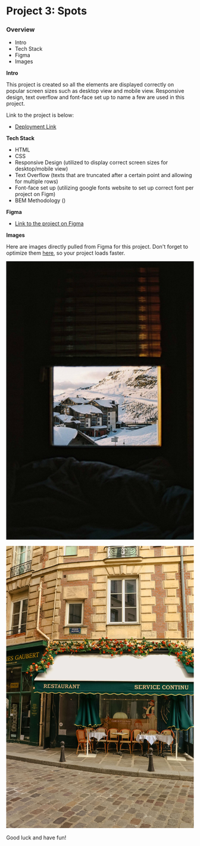 # Project 3: Spots

### Overview

- Intro
- Tech Stack
- Figma
- Images

**Intro**

This project is created so all the elements are displayed correctly on popular screen sizes such as desktop view and mobile view. Responsive design, text overflow and font-face set up to name a few are used in this project.

Link to the project is below:

- [Deployment Link](https://celine531.github.io/se_project_spots/)

**Tech Stack**

- HTML
- CSS
- Responsive Design (utilized to display correct screen sizes for desktop/mobile view)
- Text Overflow (texts that are truncated after a certain point and allowing for multiple rows)
- Font-face set up (utilizing google fonts website to set up correct font per project on Figm)
- BEM Methodology ()

**Figma**

- [Link to the project on Figma](https://www.figma.com/file/BBNm2bC3lj8QQMHlnqRsga/Sprint-3-Project-%E2%80%94-Spots?type=design&node-id=2%3A60&mode=design&t=afgNFybdorZO6cQo-1)

**Images**

Here are images directly pulled from Figma for this project.
Don't forget to optimize them [here](https://tinypng.com/), so your project loads faster.

![Alt text](./images/1-photo-by-moritz-feldmann-from-pexels.jpg)

![Alt text](./images/2-photo-by-ceiline-from-pexels.jpg)

Good luck and have fun!
